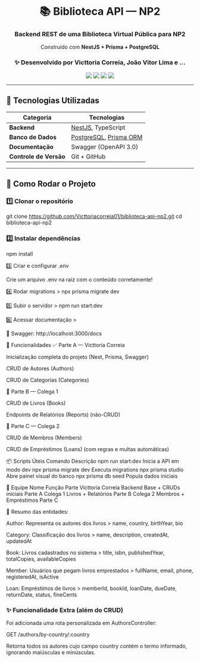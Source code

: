 <div align="center">

# 📚 Biblioteca API — NP2  
### Backend REST de uma Biblioteca Virtual Pública para NP2 
Construído com **NestJS + Prisma + PostgreSQL**

### ✨ Desenvolvido por Victtoria Correia, João Vitor Lima e ...
<img src="https://img.shields.io/badge/NestJS-v11-red?style=for-the-badge" />
<img src="https://img.shields.io/badge/Prisma-v6-blue?style=for-the-badge" />
<img src="https://img.shields.io/badge/PostgreSQL-16+-blue?style=for-the-badge" />
<img src="https://img.shields.io/badge/Status-Em%20Desenvolvimento-success?style=for-the-badge" />

</div>

---

## 🧰 Tecnologias Utilizadas

| Categoria | Tecnologias |
|------------|--------------|
| **Backend** | [NestJS](https://nestjs.com/), TypeScript |
| **Banco de Dados** | [PostgreSQL](https://www.postgresql.org/), [Prisma ORM](https://www.prisma.io/) |
| **Documentação** | Swagger (OpenAPI 3.0) |
| **Controle de Versão** | Git + GitHub |

---

## 🚀 Como Rodar o Projeto

### 1️⃣ Clonar o repositório

git clone https://github.com/Victtoriacorreia01/biblioteca-api-np2.git
cd biblioteca-api-np2

### 2️⃣ Instalar dependências
npm install

3️⃣ Criar e configurar .env

Crie um arquivo .env na raiz com o conteúdo corretamente!

4️⃣ Rodar migrations >
npx prisma migrate dev

5️⃣ Subir o servidor >
npm run start:dev

6️⃣ Acessar documentação >

📘 Swagger: http://localhost:3000/docs

🧩 Funcionalidades
✅ Parte A — Victtoria Correia

Inicialização completa do projeto (Nest, Prisma, Swagger)

CRUD de Autores (Authors)

CRUD de Categorias (Categories)

🧠 Parte B — Colega 1

CRUD de Livros (Books)

Endpoints de Relatórios (Reports) (não-CRUD)

👤 Parte C — Colega 2

CRUD de Membros (Members)

CRUD de Empréstimos (Loans) (com regras e multas automáticas)


📦 Scripts Úteis
Comando	Descrição
npm run start:dev	Inicia a API em modo dev
npx prisma migrate dev	Executa migrations
npx prisma studio	Abre painel visual do banco
npx prisma db seed	Popula dados iniciais


👥 Equipe
Nome	Função	Parte
Victtoria Correia	Backend Base + CRUDs iniciais	Parte A
Colega 1	Livros + Relatórios	Parte B
Colega 2	Membros + Empréstimos	Parte C


🧱 Resumo das entidades:


Author:
Representa os autores dos livros >	name, country, birthYear, bio

Category:
Classificação dos livros >	name, description, createdAt, updatedAt

Book:
Livros cadastrados no sistema >	title, isbn, publishedYear, totalCopies, availableCopies

Member:
Usuários que pegam livros emprestados >	fullName, email, phone, registeredAt, isActive

Loan: 
Empréstimos de livros >	memberId, bookId, loanDate, dueDate, returnDate, status, fineCents

### ✨ Funcionalidade Extra (além do CRUD)

Foi adicionada uma rota personalizada em AuthorsController:

GET /authors/by-country/:country

Retorna todos os autores cujo campo country contém o termo informado, ignorando maiúsculas e minúsculas.
